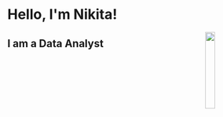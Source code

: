 <h1>Hello, I'm Nikita!</h1>
<img align="right" src="https://media.giphy.com/media/JWuBH9rCO2uZuHBFpm/giphy.gif" width="20%"/>

## I am a Data Analyst

